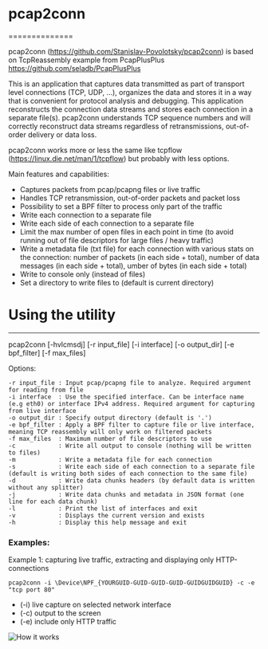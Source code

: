 # pcap2conn
==============

pcap2conn (https://github.com/Stanislav-Povolotsky/pcap2conn) is based on TcpReassembly example from PcapPlusPlus https://github.com/seladb/PcapPlusPlus

This is an application that captures data transmitted as part of transport level connections (TCP, UDP, ...), organizes the data and stores it in a way that is convenient for protocol analysis and debugging.
This application reconstructs the connection data streams and stores each connection in a separate file(s). pcap2conn understands TCP sequence numbers and will correctly reconstruct
data streams regardless of retransmissions, out-of-order delivery or data loss.

pcap2conn works more or less the same like tcpflow (https://linux.die.net/man/1/tcpflow) but probably with less options.

Main features and capabilities:
- Captures packets from pcap/pcapng files or live traffic
- Handles TCP retransmission, out-of-order packets and packet loss
- Possibility to set a BPF filter to process only part of the traffic
- Write each connection to a separate file
- Write each side of each connection to a separate file
- Limit the max number of open files in each point in time (to avoid running out of file descriptors for large files / heavy traffic)
- Write a metadata file (txt file) for each connection with various stats on the connection: number of packets (in each side + total), number of data messages (in each side + total), umber of bytes (in each side + total)
- Write to console only (instead of files)
- Set a directory to write files to (default is current directory)


# Using the utility
-----------------

pcap2conn [-hvlcmsdj] [-r input_file] [-i interface] [-o output_dir] [-e bpf_filter] [-f max_files]

Options:

    -r input_file : Input pcap/pcapng file to analyze. Required argument for reading from file
    -i interface  : Use the specified interface. Can be interface name (e.g eth0) or interface IPv4 address. Required argument for capturing from live interface
    -o output_dir : Specify output directory (default is '.')
    -e bpf_filter : Apply a BPF filter to capture file or live interface, meaning TCP reassembly will only work on filtered packets
    -f max_files  : Maximum number of file descriptors to use
    -c            : Write all output to console (nothing will be written to files)
    -m            : Write a metadata file for each connection
    -s            : Write each side of each connection to a separate file (default is writing both sides of each connection to the same file)
    -d            : Write data chunks headers (by default data is written without any splitter)
    -j            : Write data chunks and metadata in JSON format (one line for each data chunk)
    -l            : Print the list of interfaces and exit
    -v            : Displays the current version and exists
    -h            : Display this help message and exit

### Examples:
Example 1: capturing live traffic, extracting and displaying only HTTP-connections
```
pcap2conn -i \Device\NPF_{YOURGUID-GUID-GUID-GUID-GUIDGUIDGUID} -c -e "tcp port 80"
```
 * (-i) live capture on selected network interface  
 * (-c) output to the screen  
 * (-e) include only HTTP traffic  
  
![How it works](https://user-images.githubusercontent.com/19610545/61442187-cf7b8500-a94f-11e9-8372-05e7c6629ace.gif)
